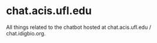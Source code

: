 # chat.acis.ufl.edu
All things related to the chatbot hosted at chat.acis.ufl.edu / chat.idigbio.org.
